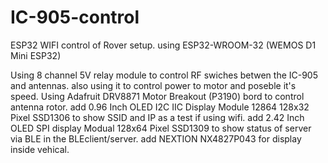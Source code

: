 # IC-905-control
ESP32 WIFI control of Rover setup.
using ESP32-WROOM-32 (WEMOS D1 Mini ESP32)

Using 8 channel 5V relay module to control RF swiches betwen the IC-905 and antennas.
also using it to control power to motor and poseble it's speed.
Using Adafruit DRV8871 Motor Breakout (P3190) bord to control antenna rotor.
add 0.96 Inch OLED I2C IIC Display Module 12864 128x32 Pixel SSD1306 to show SSID and IP as a test if using wifi.
add 2.42 Inch OLED SPI display Modual 128x64 Pixel SSD1309 to show status of server via BLE in the BLEclient/server.
add NEXTION NX4827P043 for display inside vehical.
